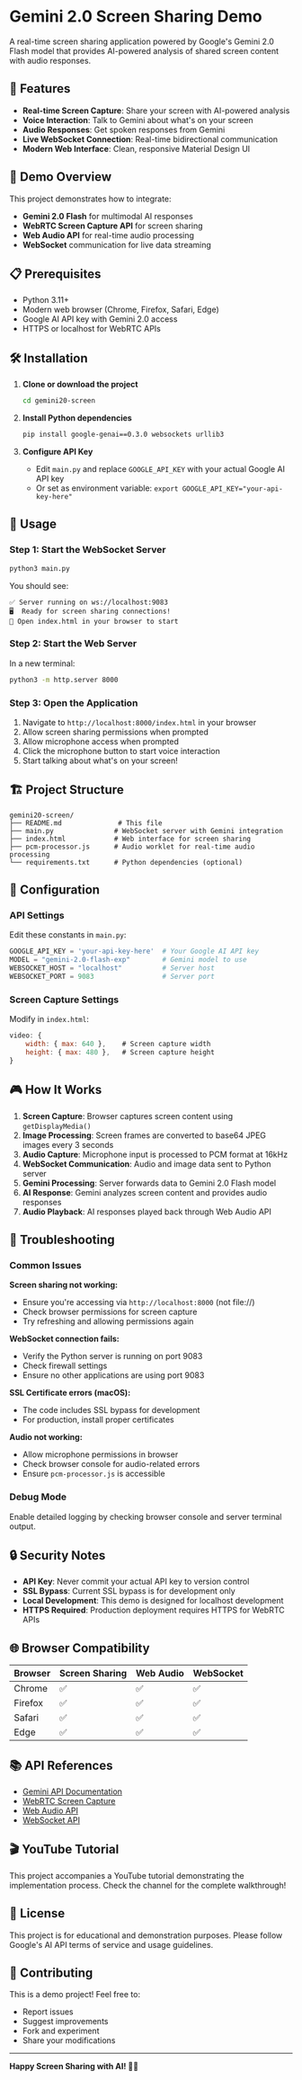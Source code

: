 # Gemini 2.0 Screen Sharing Demo

A real-time screen sharing application powered by Google's Gemini 2.0 Flash model that provides AI-powered analysis of shared screen content with audio responses.

## 🌟 Features

- **Real-time Screen Capture**: Share your screen with AI-powered analysis
- **Voice Interaction**: Talk to Gemini about what's on your screen
- **Audio Responses**: Get spoken responses from Gemini
- **Live WebSocket Connection**: Real-time bidirectional communication
- **Modern Web Interface**: Clean, responsive Material Design UI

## 🚀 Demo Overview

This project demonstrates how to integrate:
- **Gemini 2.0 Flash** for multimodal AI responses
- **WebRTC Screen Capture API** for screen sharing
- **Web Audio API** for real-time audio processing
- **WebSocket** communication for live data streaming

## 📋 Prerequisites

- Python 3.11+
- Modern web browser (Chrome, Firefox, Safari, Edge)
- Google AI API key with Gemini 2.0 access
- HTTPS or localhost for WebRTC APIs

## 🛠️ Installation

1. **Clone or download the project**
   ```bash
   cd gemini20-screen
   ```

2. **Install Python dependencies**
   ```bash
   pip install google-genai==0.3.0 websockets urllib3
   ```

3. **Configure API Key**
   - Edit `main.py` and replace `GOOGLE_API_KEY` with your actual Google AI API key
   - Or set as environment variable: `export GOOGLE_API_KEY="your-api-key-here"`

## 🎯 Usage

### Step 1: Start the WebSocket Server
```bash
python3 main.py
```
You should see:
```
✅ Server running on ws://localhost:9083
🖥️  Ready for screen sharing connections!
📱 Open index.html in your browser to start
```

### Step 2: Start the Web Server
In a new terminal:
```bash
python3 -m http.server 8000
```

### Step 3: Open the Application
1. Navigate to `http://localhost:8000/index.html` in your browser
2. Allow screen sharing permissions when prompted
3. Allow microphone access when prompted
4. Click the microphone button to start voice interaction
5. Start talking about what's on your screen!

## 🏗️ Project Structure

```
gemini20-screen/
├── README.md              # This file
├── main.py               # WebSocket server with Gemini integration
├── index.html            # Web interface for screen sharing
├── pcm-processor.js      # Audio worklet for real-time audio processing
└── requirements.txt      # Python dependencies (optional)
```

## 🔧 Configuration

### API Settings
Edit these constants in `main.py`:
```python
GOOGLE_API_KEY = 'your-api-key-here'  # Your Google AI API key
MODEL = "gemini-2.0-flash-exp"        # Gemini model to use
WEBSOCKET_HOST = "localhost"          # Server host
WEBSOCKET_PORT = 9083                 # Server port
```

### Screen Capture Settings
Modify in `index.html`:
```javascript
video: {
    width: { max: 640 },    # Screen capture width
    height: { max: 480 },   # Screen capture height
}
```

## 🎮 How It Works

1. **Screen Capture**: Browser captures screen content using `getDisplayMedia()`
2. **Image Processing**: Screen frames are converted to base64 JPEG images every 3 seconds
3. **Audio Capture**: Microphone input is processed to PCM format at 16kHz
4. **WebSocket Communication**: Audio and image data sent to Python server
5. **Gemini Processing**: Server forwards data to Gemini 2.0 Flash model
6. **AI Response**: Gemini analyzes screen content and provides audio responses
7. **Audio Playback**: AI responses played back through Web Audio API

## 🐛 Troubleshooting

### Common Issues

**Screen sharing not working:**
- Ensure you're accessing via `http://localhost:8000` (not file://)
- Check browser permissions for screen capture
- Try refreshing and allowing permissions again

**WebSocket connection fails:**
- Verify the Python server is running on port 9083
- Check firewall settings
- Ensure no other applications are using port 9083

**SSL Certificate errors (macOS):**
- The code includes SSL bypass for development
- For production, install proper certificates

**Audio not working:**
- Allow microphone permissions in browser
- Check browser console for audio-related errors
- Ensure `pcm-processor.js` is accessible

### Debug Mode
Enable detailed logging by checking browser console and server terminal output.

## 🔒 Security Notes

- **API Key**: Never commit your actual API key to version control
- **SSL Bypass**: Current SSL bypass is for development only
- **Local Development**: This demo is designed for localhost development
- **HTTPS Required**: Production deployment requires HTTPS for WebRTC APIs

## 🌐 Browser Compatibility

| Browser | Screen Sharing | Web Audio | WebSocket |
|---------|---------------|-----------|-----------|
| Chrome  | ✅            | ✅        | ✅        |
| Firefox | ✅            | ✅        | ✅        |
| Safari  | ✅            | ✅        | ✅        |
| Edge    | ✅            | ✅        | ✅        |

## 📚 API References

- [Gemini API Documentation](https://ai.google.dev/docs)
- [WebRTC Screen Capture](https://developer.mozilla.org/en-US/docs/Web/API/Screen_Capture_API)
- [Web Audio API](https://developer.mozilla.org/en-US/docs/Web/API/Web_Audio_API)
- [WebSocket API](https://developer.mozilla.org/en-US/docs/Web/API/WebSocket)

## 🎬 YouTube Tutorial

This project accompanies a YouTube tutorial demonstrating the implementation process. Check the channel for the complete walkthrough!

## 📄 License

This project is for educational and demonstration purposes. Please follow Google's AI API terms of service and usage guidelines.

## 🤝 Contributing

This is a demo project! Feel free to:
- Report issues
- Suggest improvements
- Fork and experiment
- Share your modifications

---

**Happy Screen Sharing with AI! 🚀✨**